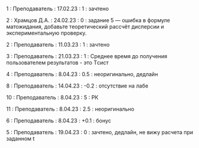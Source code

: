 1 : Преподаватель : 17.02.23 : 1 : зачтено

2 : Храмцов Д.А. : 24.02.23 : 0 : задание 5 — ошибка в формуле матожидания, добавьте теоретический рассчёт дисперсии и экспериментальную проверку.

2 : Преподаватель : 11.03.23 : 1 : зачтено

3 : Преподаватель : 21.03.23 : 1 : Cреднее время до получения пользователем результатов - это Tсист

4 : Преподаватель : 8.04.23 : 0.5 : неоригинально, дедлайн

8 : Преподаватель : 14.04.23 : -0.2 : отсутствие на лабе

10 : Преподаватель : 8.04.23 : 5 : РК

11 : Преподаватель : 8.04.23 : 2.5 : неоригинально

6 : Преподаватель : 8.04.23 : +0.1 : бонус

5 : Преподаватель : 19.04.23 : 0 : зачтено, дедлайн, не вижу расчета при заданном t
